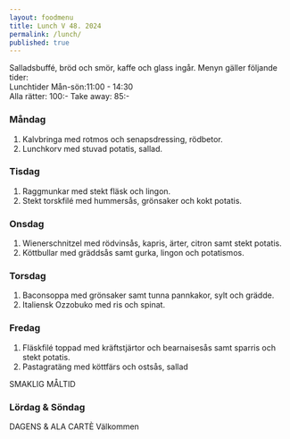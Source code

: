```yaml
---
layout: foodmenu
title: Lunch V 48. 2024
permalink: /lunch/
published: true
---
```

Salladsbuffé, bröd och smör, kaffe och glass ingår.
Menyn gäller följande tider:  
Lunchtider  Mån-sön:11:00 - 14:30  
Alla rätter: 100:- Take away: 85:-
                                
### Måndag

1. Kalvbringa med rotmos och senapsdressing, rödbetor.
2. Lunchkorv med stuvad potatis, sallad.

### Tisdag

1. Raggmunkar med stekt fläsk och lingon.
2. Stekt torskfilé med hummersås, grönsaker och kokt potatis. 

### Onsdag

1. Wienerschnitzel med rödvinsås, kapris, ärter, citron samt stekt potatis.
2. Köttbullar med gräddsås samt gurka, lingon och potatismos.

### Torsdag

1. Baconsoppa med grönsaker samt tunna pannkakor, sylt och grädde. 
2. Italiensk Ozzobuko med ris och spinat.

### Fredag  

1. Fläskfilé toppad med kräftstjärtor och bearnaisesås samt sparris och stekt potatis.
2. Pastagratäng med köttfärs och ostsås, sallad

SMAKLIG MÅLTID  
### Lördag & Söndag 
DAGENS & ALA CARTÈ
Välkommen
    
       
    

   
    
   
     
